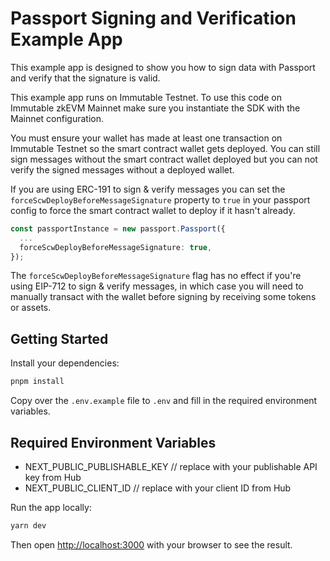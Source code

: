 # Passport Signing and Verification Example App

This example app is designed to show you how to sign data with Passport and verify that the signature is valid.

This example app runs on Immutable Testnet. To use this code on Immutable zkEVM Mainnet make sure you instantiate the SDK with the Mainnet configuration.

You must ensure your wallet has made at least one transaction on Immutable Testnet so the smart contract wallet gets deployed. 
You can still sign messages without the smart contract wallet deployed but you can not verify the signed messages without a deployed wallet.

If you are using ERC-191 to sign & verify messages 
you can set the `forceScwDeployBeforeMessageSignature` property to `true` in your passport config to force the smart contract wallet to deploy if it hasn't already.

```ts
const passportInstance = new passport.Passport({
  ...
  forceScwDeployBeforeMessageSignature: true,
});
```

The `forceScwDeployBeforeMessageSignature` flag has no effect if you're using EIP-712 to sign & verify messages, in which case you will need to manually transact with the wallet before signing by receiving some tokens or assets.

## Getting Started

Install your dependencies:

```bash
pnpm install
```

Copy over the `.env.example` file to `.env` and fill in the required environment variables.

## Required Environment Variables

- NEXT_PUBLIC_PUBLISHABLE_KEY // replace with your publishable API key from Hub
- NEXT_PUBLIC_CLIENT_ID // replace with your client ID from Hub

Run the app locally:

```bash
yarn dev
```

Then open [http://localhost:3000](http://localhost:3000) with your browser to see the result.

